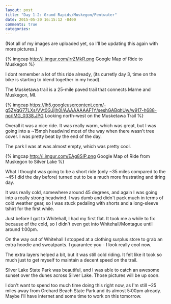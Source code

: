 ```yaml
---
layout: post
title: "Day 1-2: Grand Rapids/Muskegon/Pentwater"
date: 2015-05-20 16:15:12 -0400
comments: true
categories: 
---
```


(Not all of my images are uploaded yet, so I'll be updating this again with more pictures.)

{% imgcap http://i.imgur.com/irrZMkR.png Google Map of Ride to Muskegon %}

I dont remember a lot of this ride already, (its curretly day 3, time on the bike is starting to blend together in my head).

The Musketawa trail is a 25-mile paved trail that connects Marne and Muskegon, MI.

{% imgcap https://lh5.googleusercontent.com/-g5ZVqG77LXs/VVt0GJjIh0I/AAAAAAAAF1Y/seshGABqhUw/w917-h688-no/IMG_0338.JPG Looking north-west on the Musketawa Trail %}

Overall it was a nice ride. It was really warm, which was great, but I was going into a ~15mph headwind most of the way when there wasn't tree cover. I was pretty beat by the end of the day.

The park I was at was almost empty, which was pretty cool.

{% imgcap http://i.imgur.com/EAg8SIP.png Google Map of Ride from Muskegon to Silver Lake %}

What I thought was going to be a short ride (only ~35 miles compared to the ~45 I did the day before) turned out to be a much more frustrating and tiring day.

It was really cold, somewhere around 45 degrees, and again I was going into a really strong headwind. I was dumb and didn't pack much in terms of cold weather gear, so I was stuck pedaling with shorts and a long-sleeve tshirt for the first while.

Just before I got to Whitehall, I had my first flat. It took me a while to fix because of the cold, so I didn't even get into Whitehall/Montague until around 1:00pm.

On the way out of Whitehall I stopped at a clothing surplus store to grab an extra hoodie and sweatpants. I guarantee you - I look really cool now.

The extra layers helped a bit, but it was still cold riding. It felt like it took so much just to get myself to maintain a decent speed on the trail.

Silver Lake State Park was beautiful, and I was able to catch an awesome sunset over the dunes across Silver Lake. Those pictures will be up soon.

I don't want to spend too much time doing this right now, as I'm still ~25 miles away from Orchard Beach State Park and its almost 5:00pm already. Maybe I'll have internet and some time to work on this tomorrow.




